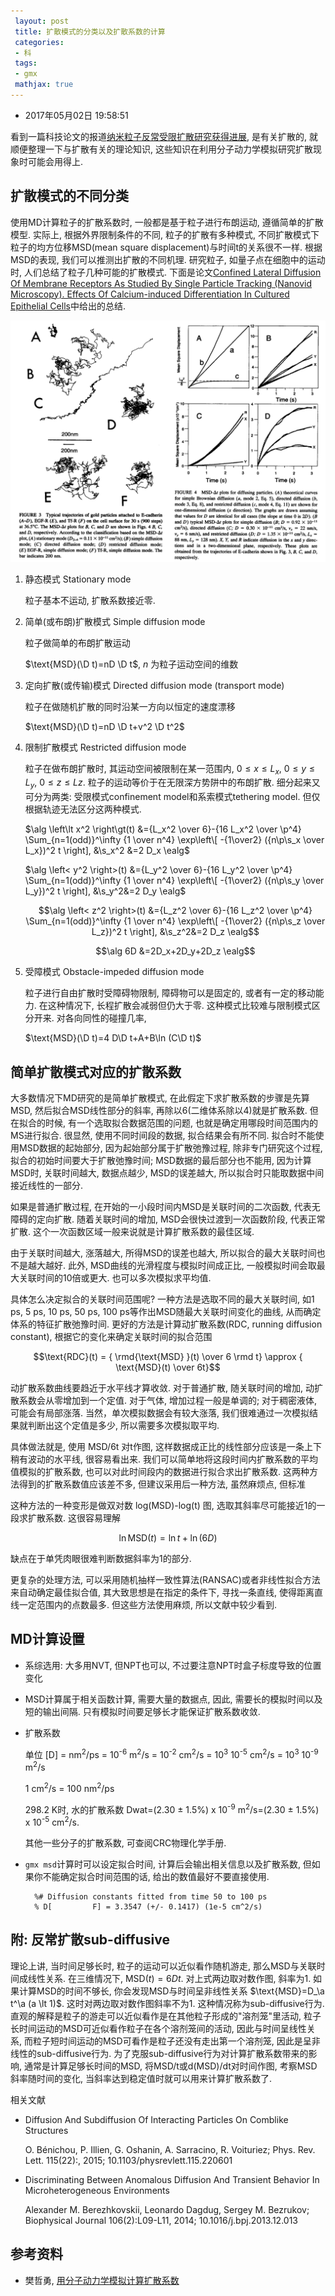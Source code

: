 ```yaml
---
 layout: post
 title: 扩散模式的分类以及扩散系数的计算
 categories:
 - 科
 tags:
 - gmx
 mathjax: true
---
```


- 2017年05月02日 19:58:51

看到一篇科技论文的报道[纳米粒子反常受限扩散研究获得进展](http://www.lnm.imech.cas.cn/kydt/201602/t20160204_325737.html), 是有关扩散的, 就顺便整理一下与扩散有关的理论知识, 这些知识在利用分子动力学模拟研究扩散现象时可能会用得上.

## 扩散模式的不同分类

使用MD计算粒子的扩散系数时, 一般都是基于粒子进行布朗运动, 遵循简单的扩散模型. 实际上, 根据外界限制条件的不同, 粒子的扩散有多种模式, 不同扩散模式下粒子的均方位移MSD(mean square displacement)与时间t的关系很不一样. 根据MSD的表现, 我们可以推测出扩散的不同机理. 研究粒子, 如量子点在细胞中的运动时, 人们总结了粒子几种可能的扩散模式. 下面是论文[Confined Lateral Diffusion Of Membrane Receptors As Studied By Single Particle Tracking (Nanovid Microscopy). Effects Of Calcium-induced Differentiation In Cultured Epithelial Cells](http://www.ncbi.nlm.nih.gov/pmc/articles/PMC1225938/)中给出的总结.

![](/pic/2016/msd.png)

1. 静态模式 Stationary mode

	粒子基本不运动, 扩散系数接近零.

2. 简单(或布朗)扩散模式 Simple diffusion mode

	粒子做简单的布朗扩散运动

	$\text{MSD}(\D t)=nD \D t$, $n$ 为粒子运动空间的维数

3. 定向扩散(或传输)模式 Directed diffusion mode (transport mode)

	粒子在做随机扩散的同时沿某一方向以恒定的速度漂移

	$\text{MSD}(\D t)=nD \D t+v^2 \D t^2$

4. 限制扩散模式 Restricted diffusion mode

	粒子在做布朗扩散时, 其运动空间被限制在某一范围内, $0 \le x \le L_x$, $0 \le y \le L_y$, $0 \le z \le Lz$. 粒子的运动等价于在无限深方势阱中的布朗扩散. 细分起来又可分为两类: 受限模式confinement model和系索模式tethering model. 但仅根据轨迹无法区分这两种模式.

	$\alg
	\left\lt x^2 \right\gt(t) &={L_x^2 \over 6}-{16 L_x^2 \over \p^4} \Sum_{n=1(odd)}^\infty {1 \over n^4} \exp\left\[ -{1\over2} ({n\p\s_x \over L_x})^2 t \right], &\s_x^2 &=2 D_x
	\ealg$

	$\alg
	\left< y^2 \right>(t) &={L_y^2 \over 6}-{16 L_y^2 \over \p^4} \Sum_{n=1(odd)}^\infty {1 \over n^4} \exp\left\[ -{1\over2} ({n\p\s_y \over L_y})^2 t \right], &\s_y^2&=2 D_y
	\ealg$

	$$\alg
	\left< z^2 \right>(t) &={L_z^2 \over 6}-{16 L_z^2 \over \p^4} \Sum_{n=1(odd)}^\infty {1 \over n^4} \exp\left\[ -{1\over2} ({n\p\s_z \over L_z})^2 t \right], &\s_z^2&=2 D_z
	\ealg$$

	$$\alg
	6D &=2D_x+2D_y+2D_z
	\ealg$$

5. 受障模式 Obstacle-impeded diffusion mode

	粒子进行自由扩散时受障碍物限制, 障碍物可以是固定的, 或者有一定的移动能力. 在这种情况下, 长程扩散会减弱但仍大于零. 这种模式比较难与限制模式区分开来. 对各向同性的碰撞几率,

	$\text{MSD}(\D t)=4 D\D t+A+B\ln (C\D t)$

## 简单扩散模式对应的扩散系数

大多数情况下MD研究的是简单扩散模式, 在此假定下求扩散系数的步骤是先算MSD, 然后拟合MSD线性部分的斜率, 再除以6(二维体系除以4)就是扩散系数. 但在拟合的时候, 有一个选取拟合数据范围的问题, 也就是确定用哪段时间范围内的MS进行拟合. 很显然, 使用不同时间段的数据, 拟合结果会有所不同. 拟合时不能使用MSD数据的起始部分, 因为起始部分属于扩散弛豫过程, 除非专门研究这个过程, 拟合的初始时间要大于扩散弛豫时间; MSD数据的最后部分也不能用, 因为计算MSD时, 关联时间越大, 数据点越少, MSD的误差越大, 所以拟合时只能取数据中间接近线性的一部分.

如果是普通扩散过程, 在开始的一小段时间内MSD是关联时间的二次函数, 代表无障碍的定向扩散. 随着关联时间的增加, MSD会很快过渡到一次函数阶段, 代表正常扩散. 这个一次函数区域一般来说就是计算扩散系数的最佳区域.

由于关联时间越大, 涨落越大, 所得MSD的误差也越大, 所以拟合的最大关联时间也不是越大越好. 此外, MSD曲线的光滑程度与模拟时间成正比, 一般模拟时间会取最大关联时间的10倍或更大. 也可以多次模拟求平均值.

具体怎么决定拟合的关联时间范围呢? 一种方法是选取不同的最大关联时间, 如1 ps, 5 ps, 10 ps, 50 ps, 100 ps等作出MSD随最大关联时间变化的曲线, 从而确定体系的特征扩散弛豫时间. 更好的方法是计算动扩散系数(RDC, running diffusion constant), 根据它的变化来确定关联时间的拟合范围

$$\text{RDC}(t) = { \rmd{\text{MSD} }(t) \over 6 \rmd t} \approx { \text{MSD}(t) \over 6t}$$

动扩散系数曲线要趋近于水平线才算收敛. 对于普通扩散, 随关联时间的增加, 动扩散系数会从零增加到一个定值. 对于气体, 增加过程一般是单调的; 对于稠密液体, 可能会有局部涨落. 当然，单次模拟数据会有较大涨落, 我们很难通过一次模拟结果就判断出这个定值是多少, 所以需要多次模拟取平均.

具体做法就是, 使用 MSD/6t 对t作图, 这样数据成正比的线性部分应该是一条上下稍有波动的水平线, 很容易看出来. 我们可以简单地将这段时间内扩散系数的平均值模拟的扩散系数, 也可以对此时间段内的数据进行拟合求出扩散系数. 这两种方法得到的扩散系数值应该差不多, 但建议采用后一种方法, 虽然麻烦点, 但标准

这种方法的一种变形是做双对数 log(MSD)-log(t) 图, 选取其斜率尽可能接近1的一段求扩散系数. 这很容易理解

$$\ln \text{MSD}(t) = \ln t+\ln(6D)$$

缺点在于单凭肉眼很难判断数据斜率为1的部分.

更复杂的处理方法, 可以采用随机抽样一致性算法(RANSAC)或者非线性拟合方法来自动确定最佳拟合值, 其大致思想是在指定的条件下, 寻找一条直线, 使得距离直线一定范围内的点数最多. 但这些方法使用麻烦, 所以文献中较少看到.

## MD计算设置

- 系综选用: 大多用NVT, 但NPT也可以, 不过要注意NPT时盒子标度导致的位置变化

- MSD计算属于相关函数计算, 需要大量的数据点, 因此, 需要长的模拟时间以及短的输出间隔. 只有模拟时间要足够长才能保证扩散系数收敛.

- 扩散系数

	单位 [D] = nm<sup>2</sup>/ps = 10<sup>-6</sup> m<sup>2</sup>/s = 10<sup>-2</sup> cm<sup>2</sup>/s = 10<sup>3</sup> 10<sup>-5</sup> cm<sup>2</sup>/s = 10<sup>3</sup> 10<sup>-9</sup> m<sup>2</sup>/s

	1 cm<sup>2</sup>/s = 100 nm<sup>2</sup>/ps

	298.2 K时, 水的扩散系数 Dwat=(2.30 &pm; 1.5%) x 10<sup>-9</sup> m<sup>2</sup>/s=(2.30 &pm; 1.5%) x 10<sup>-5</sup> cm<sup>2</sup>/s.

	其他一些分子的扩散系数, 可查阅CRC物理化学手册.

- `gmx msd`计算时可以设定拟合时间, 计算后会输出相关信息以及扩散系数, 但如果你不能确定拟合时间范围的话, 给出的数值最好不要直接使用.

		%# Diffusion constants fitted from time 50 to 100 ps
		% D[         F] = 3.3547 (+/- 0.1417) (1e-5 cm^2/s)

## 附: 反常扩散sub-diffusive

理论上讲, 当时间足够长时, 粒子的运动可以近似看作随机游走, 那么MSD与关联时间成线性关系. 在三维情况下, $\text{MSD}(t) = 6Dt$. 对上式两边取对数作图, 斜率为1. 如果计算MSD的时间不够长, 你会发现MSD与时间呈非线性关系 $\text{MSD}=D_\a t^\a (a \lt 1)$. 这时对两边取对数作图斜率不为1. 这种情况称为sub-diffusive行为. 直观的解释是粒子的游走可以近似看作是在其他粒子形成的"溶剂笼"里活动, 粒子长时间运动的MSD可近似看作粒子在各个溶剂笼间的活动, 因此与时间呈线性关系, 而粒子短时间运动的MSD可看作是粒子还没有走出第一个溶剂笼, 因此是呈非线性的sub-diffusive行为. 为了克服sub-diffusive行为对计算扩散系数带来的影响, 通常是计算足够长时间的MSD, 将MSD/t或d(MSD)/dt对时间作图, 考察MSD斜率随时间的变化, 当斜率达到稳定值时就可以用来计算扩散系数了.

相关文献

- Diffusion And Subdiffusion Of Interacting Particles On Comblike Structures

	O. Bénichou, P. Illien, G. Oshanin, A. Sarracino, R. Voituriez; Phys. Rev. Lett. 115(22):, 2015; 10.1103/physrevlett.115.220601

- Discriminating Between Anomalous Diffusion And Transient Behavior In Microheterogeneous Environments

	Alexander M. Berezhkovskii, Leonardo Dagdug, Sergey M. Bezrukov; Biophysical Journal 106(2):L09-L11, 2014; 10.1016/j.bpj.2013.12.013

## 参考资料

- 樊哲勇, [用分子动力学模拟计算扩散系数](http://blog.sciencenet.cn/home.php?mod=space&uid=3102863&do=blog&id=991891)
